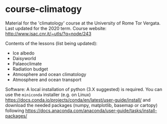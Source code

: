 # course-climatogy
Material for the 'climatology' course at the University of Rome Tor Vergata.
Last updated for the 2020 term.
Course website: http://www.isac.cnr.it/~utls/?q=node/243

Contents of the lessons (list being updated): 
- Ice albedo
- Daisyworld
- Palaeoclimate
- Radiation budget
- Atmosphere and ocean climatology
- Atmosphere and ocean transport

Software: 
A local installation of python (3.X suggested) is required. 
You can use the `miniconda` installer (e.g. on Linux)
https://docs.conda.io/projects/conda/en/latest/user-guide/install/
and download the needed packages (numpy, matplotlib, basemap or 
cartopy) following
https://docs.anaconda.com/anaconda/user-guide/tasks/install-packages/


